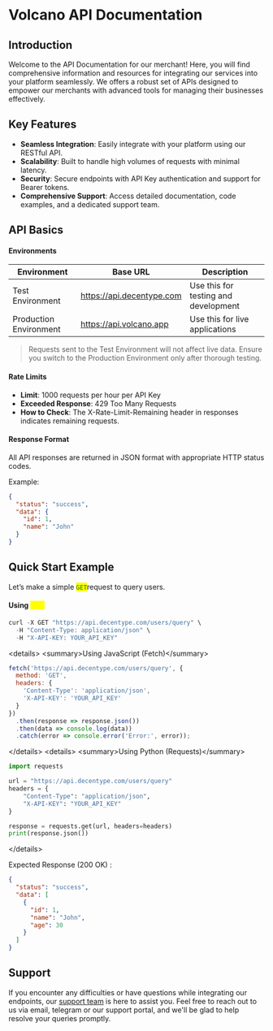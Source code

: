 # Volcano API Documentation

## Introduction

Welcome to the API Documentation for our merchant! Here, you will find comprehensive information and resources for integrating our services into your platform seamlessly. We offers a robust set of APIs designed to empower our merchants with advanced tools for managing their businesses effectively.&#x20;

## Key Features

* **Seamless Integration**: Easily integrate with your platform using our RESTful API.
* **Scalability**: Built to handle high volumes of requests with minimal latency.
* **Security**: Secure endpoints with API Key authentication and support for Bearer tokens.
* **Comprehensive Support**: Access detailed documentation, code examples, and a dedicated support team.

## API Basics

#### Environments

| Environment            | Base URL                  | Description                          |
| ---------------------- | ------------------------- | ------------------------------------ |
| Test Environment       | https://api.decentype.com | Use this for testing and development |
| Production Environment | https://api.volcano.app   | Use this for live applications       |

> Requests sent to the Test Environment will not affect live data. Ensure you switch to the Production Environment only after thorough testing.

#### Rate Limits

* **Limit**: 1000 requests per hour per API Key
* **Exceeded Response**: 429 Too Many Requests
* **How to Check**: The X-Rate-Limit-Remaining header in responses indicates remaining requests.

#### Response Format

All API responses are returned in JSON format with appropriate HTTP status codes.&#x20;

Example:

```json
{
  "status": "success",
  "data": {
    "id": 1,
    "name": "John"
  }
}
```

## Quick Start Example

Let’s make a simple <mark style="color:green;">`GET`</mark>request to query users.

#### Using <mark style="color:yellow;">`curl`</mark>

```javascript
curl -X GET "https://api.decentype.com/users/query" \
  -H "Content-Type: application/json" \
  -H "X-API-KEY: YOUR_API_KEY"
```

\<details> \<summary>Using JavaScript (Fetch)\</summary>

```javascript
fetch('https://api.decentype.com/users/query', {
  method: 'GET',
  headers: {
    'Content-Type': 'application/json',
    'X-API-KEY': 'YOUR_API_KEY'
  }
})
  .then(response => response.json())
  .then(data => console.log(data))
  .catch(error => console.error('Error:', error));
```

\</details> \<details> \<summary>Using Python (Requests)\</summary>

```python
import requests

url = "https://api.decentype.com/users/query"
headers = {
    "Content-Type": "application/json",
    "X-API-KEY": "YOUR_API_KEY"
}

response = requests.get(url, headers=headers)
print(response.json())
```

\</details>&#x20;

Expected Response (200 OK) :

```json
{
  "status": "success",
  "data": [
    {
      "id": 1,
      "name": "John",
      "age": 30
    }
  ]
}
```

## Support

If you encounter any difficulties or have questions while integrating our endpoints, our [support team](https://t.me/thomas_yolo) is here to assist you. Feel free to reach out to us via email, telegram or our support portal, and we'll be glad to help resolve your queries promptly.

